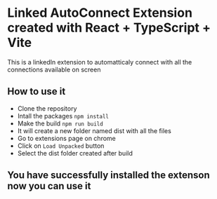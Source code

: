 # Linked AutoConnect Extension created with React + TypeScript + Vite

This is a linkedIn extension to automatticaly connect with all the connections available on screen

## How to use it

- Clone the repository
- Intall the packages ```npm install```
- Make the build ```npm run build``` 
- It will create a new folder named dist with all the files
- Go to extensions page on chrome
- Click on `Load Unpacked` button
- Select the dist folder created after build

## You have successfully installed the extenson now you can use it
